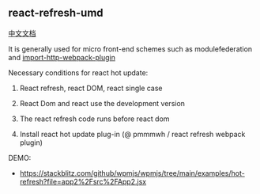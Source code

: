 ## react-refresh-umd

[中文文档](doc/chinese)

It is generally used for micro front-end schemes such as modulefederation and [import-http-webpack-plugin](https://www.npmjs.com/package/import-http-webpack-plugin)

Necessary conditions for react hot update:

1. React refresh, react DOM, react single case

2. React Dom and react use the development version

3. The react refresh code runs before react dom

4. Install react hot update plug-in (@ pmmmwh / react refresh webpack plugin)


DEMO:
* https://stackblitz.com/github/wpmjs/wpmjs/tree/main/examples/hot-refresh?file=app2%2Fsrc%2FApp2.jsx